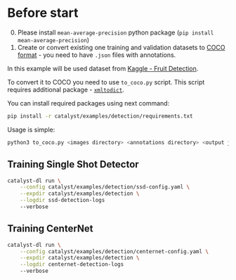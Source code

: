 
# Before start

0. Please install `mean-average-precision` python package (`pip install mean-average-precision`)
1. Create or convert existing one training and validation datasets to [COCO format](https://cocodataset.org/#format-data) - you need to have `.json` files with annotations.

In this example will be used dataset from [Kaggle - Fruit Detection](https://www.kaggle.com/andrewmvd/fruit-detection).

To convert it to COCO you need to use `to_coco.py` script. This script requires additional package - [`xmltodict`](https://pypi.org/project/xmltodict/).

You can install required packages using next command:

```bash
pip install -r catalyst/examples/detection/requirements.txt
```

Usage is simple:

```bash
python3 to_coco.py <images directory> <annotations directory> <output json file>
```


## Training Single Shot Detector

```bash
catalyst-dl run \
    --config catalyst/examples/detection/ssd-config.yaml \
    --expdir catalyst/examples/detection \
    --logdir ssd-detection-logs
    --verbose
```

## Training CenterNet

```bash
catalyst-dl run \
    --config catalyst/examples/detection/centernet-config.yaml \
    --expdir catalyst/examples/detection \
    --logdir centernet-detection-logs
    --verbose
```
